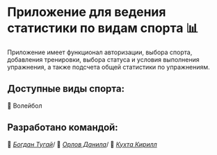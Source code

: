 # Приложение для ведения статистики по видам спорта 📊
Приложение имеет функционал авторизации, выбора спорта, добавления тренировки, выбора статуса и условия выполнения упражнения, а также подсчета общей статистики по упражнениям.
## Доступные виды спорта:
🏐 Волейбол
## Разработано командой:
👦 [*Богдан Тугай*](https://github.com/Bogdan-67)/
👦 [*Орлов Данила*](https://github.com/RaKeD1)/
👦 [*Кухта Кирилл*](https://github.com/KKuhta)
